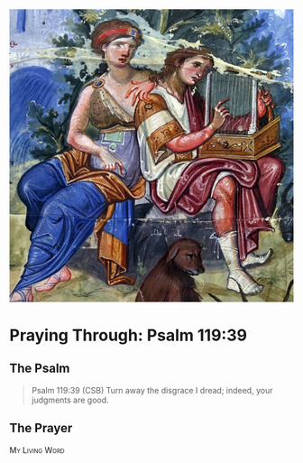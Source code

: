 <img class="intro-right" src="art-paris-psalter.jpg">

<style>
  li {list-style-type: none;}
  p + ul {
    margin-top: -18px;
}
</style>

# Praying Through: Psalm 119:39

## The Psalm

>Psalm 119:39 (CSB) Turn away the disgrace I dread; indeed, your judgments are good. 

## The Prayer

<div style="font-variant: small-caps;">
My Living Word
</div>
